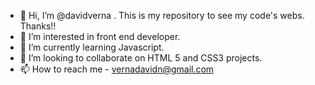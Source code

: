 - 👋 Hi, I’m @davidverna . This is my repository to see my code's webs. Thanks!!
- 👀 I’m interested in front end developer.
- 🌱 I’m currently learning Javascript.
- 💞️ I’m looking to collaborate on HTML 5 and CSS3 projects.
- 📫 How to reach me - vernadavidn@gmail.com

<!---
davidverna/davidverna is a ✨ special ✨ repository because its `README.md` (this file) appears on your GitHub profile.
You can click the Preview link to take a look at your changes.
--->
